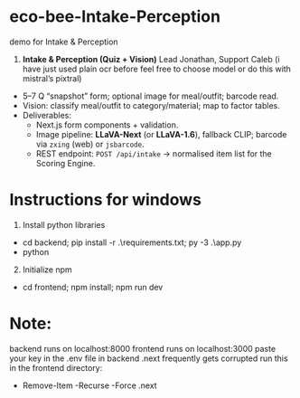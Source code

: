 # eco-bee-Intake-Perception
demo for Intake &amp; Perception

1. **Intake & Perception (Quiz + Vision)** Lead Jonathan, Support Caleb (i have just used plain ocr before feel free to choose model or do this with mistral’s pixtral)
- 5–7 Q “snapshot” form; optional image for meal/outfit; barcode read.
- Vision: classify meal/outfit to category/material; map to factor tables.
- Deliverables:
    - Next.js form components + validation.
    - Image pipeline: **LLaVA-Next** (or **LLaVA-1.6**), fallback CLIP; barcode via `zxing` (web) or `jsbarcode`.
    - REST endpoint: `POST /api/intake` → normalised item list for the Scoring Engine.


# Instructions for windows
1. Install python libraries
- cd backend; pip install -r .\requirements.txt; py -3 .\app.py
- python 
2. Initialize npm
- cd frontend; npm install; npm run dev

# Note:
backend runs on localhost:8000
frontend runs on localhost:3000
paste your key in the .env file in backend
.next frequently gets corrupted run this in the frontend directory:
- Remove-Item -Recurse -Force .next
